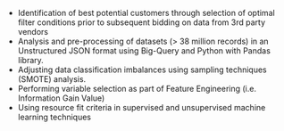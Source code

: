 * Identification of best potential customers through selection of optimal filter conditions prior to subsequent bidding on data from 3rd party vendors
* Analysis and pre-processing of datasets (> 38 million records) in an Unstructured JSON format using Big-Query and Python with Pandas library.
* Adjusting data classification imbalances using sampling techniques (SMOTE) analysis.
* Performing variable selection as part of Feature Engineering (i.e. Information Gain Value)
* Using resource fit criteria in supervised and unsupervised machine learning techniques
